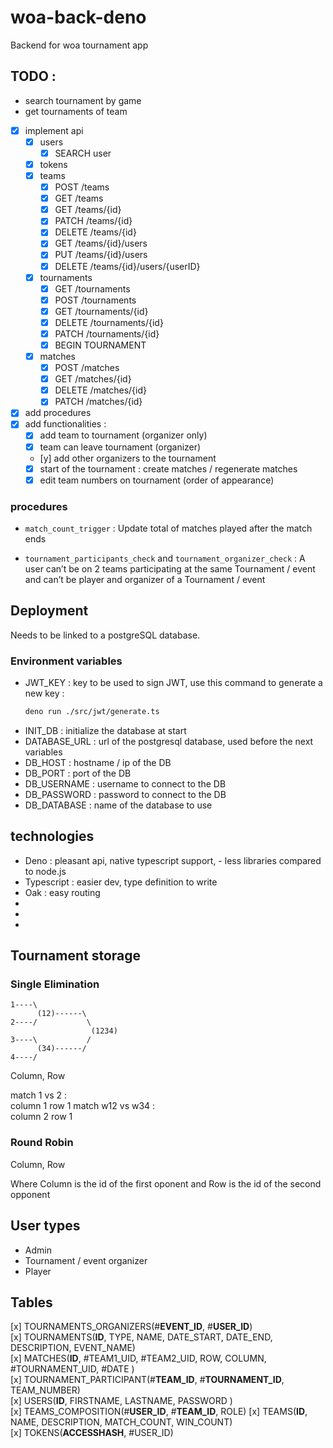 # woa-back-deno

Backend for woa tournament app

## TODO :

-   search tournament by game
-   get tournaments of team

-   [x] implement api
    -   [x] users
        -   [x] SEARCH user
    -   [x] tokens
    -   [x] teams
        -   [x] POST /teams
        -   [x] GET /teams
        -   [x] GET /teams/{id}
        -   [x] PATCH /teams/{id}
        -   [x] DELETE /teams/{id}
        -   [x] GET /teams/{id}/users
        -   [x] PUT /teams/{id}/users
        -   [x] DELETE /teams/{id}/users/{userID}
    -   [x] tournaments
        -   [x] GET /tournaments
        -   [x] POST /tournaments
        -   [x] GET /tournaments/{id}
        -   [x] DELETE /tournaments/{id}
        -   [x] PATCH /tournaments/{id}
        -   [x] BEGIN TOURNAMENT
    -   [x] matches
        -   [x] POST /matches
        -   [x] GET /matches/{id}
        -   [x] DELETE /matches/{id}
        -   [x] PATCH /matches/{id}
-   [x] add procedures
-   [x] add functionalities :
    -   [x] add team to tournament (organizer only)
    -   [x] team can leave tournament (organizer)
    -   [y] add other organizers to the tournament
    -   [x] start of the tournament : create matches / regenerate matches
    -   [x] edit team numbers on tournament (order of appearance)

### procedures

-   `match_count_trigger` : Update total of matches played after the match ends

-   `tournament_participants_check` and `tournament_organizer_check` : A user can’t be on 2 teams participating at the same Tournament / event and can’t be player and organizer of a Tournament / event

## Deployment

Needs to be linked to a postgreSQL database.

### Environment variables

-   JWT_KEY : key to be used to sign JWT, use this command to generate a new key :
    ```bash
    deno run ./src/jwt/generate.ts
    ```
-   INIT_DB : initialize the database at start
-   DATABASE_URL : url of the postgresql database, used before the next variables
-   DB_HOST : hostname / ip of the DB
-   DB_PORT : port of the DB
-   DB_USERNAME : username to connect to the DB
-   DB_PASSWORD : password to connect to the DB
-   DB_DATABASE : name of the database to use

## technologies

-   Deno : pleasant api, native typescript support, - less libraries compared to
    node.js
-   Typescript : easier dev, type definition to write
-   Oak : easy routing
-
-
-

## Tournament storage

### Single Elimination

```
1----\
      (12)------\
2----/           \
                  (1234)
3----\           /
      (34)------/
4----/
```

Column, Row

match 1 vs 2 :\
column 1 row 1 match w12 vs w34 :\
column 2 row 1

### Round Robin

Column, Row

Where Column is the id of the first oponent and Row is the id of the second
opponent

## User types

-   Admin
-   Tournament / event organizer
-   Player

## Tables

[x] TOURNAMENTS_ORGANIZERS(#**EVENT_ID**, #**USER_ID**)\
[x] TOURNAMENTS(**ID**, TYPE, NAME, DATE_START, DATE_END, DESCRIPTION,
EVENT_NAME)\
[x] MATCHES(**ID**, #TEAM1_UID, #TEAM2_UID, ROW, COLUMN, #TOURNAMENT_UID, #DATE
)\
[x] TOURNAMENT_PARTICIPANT(#**TEAM_ID**, #**TOURNAMENT_ID**, TEAM_NUMBER)\
[x] USERS(**ID**, FIRSTNAME, LASTNAME, PASSWORD )\
[x] TEAMS_COMPOSITION(#**USER_ID**, #**TEAM_ID**, ROLE) [x] TEAMS(**ID**, NAME,
DESCRIPTION, MATCH_COUNT, WIN_COUNT)\
[x] TOKENS(**ACCESSHASH**, #USER_ID)
